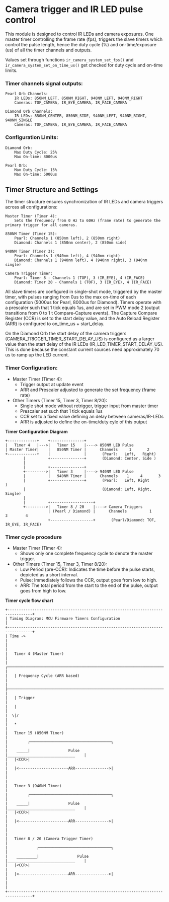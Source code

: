 # Camera trigger and IR LED pulse control

This module is designed to control IR LEDs and camera exposures. One master timer controlling the frame rate (fps), triggers the slave timers which control the pulse length, hence the duty cycle (%) and on-time/exposure (us) of all the timer channels and outputs.

Values set through functions `ir_camera_system_set_fps()` and `ir_camera_system_set_on_time_us()` get checked for duty cycle and on-time limits.

### Timer channels signal outputs:

    Pearl Orb Channels:
        IR LEDs: 850NM_LEFT, 850NM_RIGHT, 940NM_LEFT, 940NM_RIGHT
        Cameras: TOF_CAMERA, IR_EYE_CAMERA, IR_FACE_CAMERA

    Diamond Orb Channels:
        IR LEDs: 850NM_CENTER, 850NM_SIDE, 940NM_LEFT, 940NM_RIGHT, 940NM_SINGLE
        Cameras: TOF_CAMERA, IR_EYE_CAMERA, IR_FACE_CAMERA

### Configuration Limits:

    Diamond Orb:
        Max Duty Cycle: 25%
        Max On-time: 8000us

    Pearl Orb:
        Max Duty Cycle: 15%
        Max On-time: 5000us

## Timer Structure and Settings

The timer structure ensures synchronization of IR LEDs and camera triggers across all configurations:

    Master Timer (Timer 4):
        Sets the frequency from 0 Hz to 60Hz (frame rate) to generate the primary trigger for all cameras.

    850NM Timer (Timer 15):
        Pearl: Channels 1 (850nm left), 2 (850nm right)
        Diamond: Channels 1 (850nm center), 2 (850nm side)

    940NM Timer (Timer 3):
        Pearl: Channels 1 (940nm left), 4 (940nm right)
        Diamond: Channels 1 (940nm left), 4 (940nm right), 3 (940nm single)

    Camera Trigger Timer:
        Pearl: Timer 8 - Channels 1 (TOF), 3 (IR_EYE), 4 (IR_FACE)
        Diamond: Timer 20 - Channels 1 (TOF), 3 (IR_EYE), 4 (IR_FACE)

All slave timers are configured in single-shot mode, triggered by the master timer, with pulses ranging from 0us to the max on-time of each configuration (5000us for Pearl, 8000us for Diamond). Timers operate with a prescaler such that 1 tick equals 1us, and are set in PWM mode 2 (output transitions from 0 to 1 t Compare-Capture events). The Capture Compare Register (CCR) is set to the start delay value, and the Auto Reload Register (ARR) is configured to on_time_us + start_delay.

On the Diamond Orb the start delay of the camera triggers (CAMERA_TRIGGER_TIMER_START_DELAY_US) is configured as a larger value than the start delay of the IR LEDs (IR_LED_TIMER_START_DELAY_US). This is done because the constant current sources need approximately 70 us to ramp up the LED current.

### Timer Configuration:

- Master Timer (Timer 4):
  - Trigger output at update event
  - ARR and Prescaler adjusted to generate the set frequency (frame rate)
- Other Timers (Timer 15, Timer 3, Timer 8/20):
  - Single shot mode without retrigger, trigger input from master timer
  - Prescaler set such that 1 tick equals 1us
  - CCR set to a fixed value defining an delay between cameras/IR-LEDs
  - ARR is adjusted to define the on-time/duty cyle of this output

**Timer Configuration Diagram**

    +-------------+    +---------------+
    |   Timer 4   |--->|   Timer 15    |----> 850NM LED Pulse
    | Master Timer|    |   850NM Timer |      Channels     1       2
    +-------------+    |               |       (Pearl:   Left,   Right)
            |          +---------------+       (Diamond: Center, Side )
            |
            |          +---------------+
            +--------->|   Timer 3     |----> 940NM LED Pulse
            |          |   940NM Timer |      Channels    1     4       3
            |          +---------------+       (Pearl:   Left, Right        )
            |                                  (Diamond: Left, Right, Single)
            |
            |          +-------------------+
            +--------->|   Timer 8 / 20    |----> Camera Triggers
                       | (Pearl / Diamond) |      Channels          1     3        4
                       +-------------------+       (Pearl/Diamond: TOF, IR_EYE, IR_FACE)

### Timer cycle procedure

- Master Timer (Timer 4):
  - Shows only one complete frequency cycle to denote the master trigger.
- Other Timers (Timer 15, Timer 3, Timer 8/20):
  - Low Period (pre-CCR): Indicates the time before the pulse starts, depicted as a short interval.
  - Pulse: Immediately follows the CCR, output goes from low to high.
  - ARR: The total period from the start to the end of the pulse, output goes from high to low.

**Timer cycle flow chart**

    +---------------------------------------------------------------------------------+
    | Timing Diagram: MCU Firmware Timers Configuration                               |
    +---------------------------------------------------------------------------------+
    | Time ->                                                                         |
    |                                                                                 |
    |   Timer 4 (Master Timer)                                                        |
    |   ┌─────────────────────────────────────────────────────────────────────────>   |
    |   | Frequency Cycle (ARR based)                                                 |
    |   ├─────────────────────────────────────────────────────────────────────────>   |
    |   | Trigger                                                                     |
    |   |                                                                             |
    |  \|/                                                                            |
    |   *                                                                             |
    |   Timer 15 (850NM Timer)                                                        |
    |         ┌────────────────────────────────────┐                                  |
    |    _____|                 Pulse              |______________________________    |
    |   |<CCR>|                                                                       |
    |   |<----------------------ARR--------------->|                                  |
    |                                                                                 |
    |   Timer 3 (940NM Timer)                                                         |
    |         ┌────────────────────────────────────┐                                  |
    |    _____|                 Pulse              |______________________________    |
    |   |<CCR>|                                                                       |
    |   |<----------------------ARR--------------->|                                  |
    |                                                                                 |
    |   Timer 8 / 20 (Camera Trigger Timer)                                           |
    |             ┌────────────────────────────────┐                                  |
    |    _________|                 Pulse          |______________________________    |
    |   |<CCR>|                                                                       |
    |   |<----------------------ARR--------------->|                                  |
    |                                                                                 |
    +---------------------------------------------------------------------------------+
